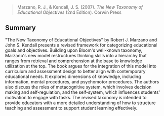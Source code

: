 > Marzano, R. J., & Kendall, J. S. (2007). _The New Taxonomy of Educational Objectives_ (2nd Edition). Corwin Press
## Summary
"The New Taxonomy of Educational Objectives" by Robert J. Marzano and John S. Kendall presents a revised framework for categorizing educational goals and objectives. Building upon Bloom's well-known taxonomy, Marzano's new model restructures thinking skills into a hierarchy that ranges from retrieval and comprehension at the base to knowledge utilization at the top. The book argues for the integration of this model into curriculum and assessment design to better align with contemporary educational needs. It explores dimensions of knowledge, including information, mental procedures, and psychomotor procedures. The authors also discuss the roles of metacognitive system, which involves decision making and self-regulation, and the self-system, which influences students' motivation to engage with tasks. The revised taxonomy is intended to provide educators with a more detailed understanding of how to structure teaching and assessment to support student learning effectively.

